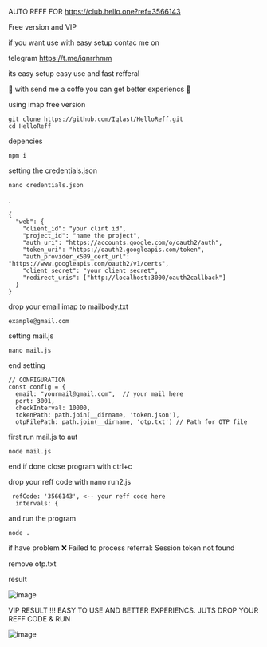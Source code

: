 AUTO REFF FOR https://club.hello.one?ref=3566143


Free version and VIP


if you want use with easy setup contac me on 

telegram https://t.me/iqnrrhmm

its easy setup easy use and fast refferal 

🚀 with send me a coffe you can get better experiencs 🚀



using imap free version 

    git clone https://github.com/Iqlast/HelloReff.git
    cd HelloReff

depencies 

    npm i 

setting the credentials.json 

    nano credentials.json
.

    {
      "web": {
        "client_id": "your clint id",
        "project_id": "name the project",
        "auth_uri": "https://accounts.google.com/o/oauth2/auth",
        "token_uri": "https://oauth2.googleapis.com/token",
        "auth_provider_x509_cert_url": "https://www.googleapis.com/oauth2/v1/certs",
        "client_secret": "your client secret",
        "redirect_uris": ["http://localhost:3000/oauth2callback"]
      }
    }


drop your email imap to mailbody.txt

    example@gmail.com

setting mail.js 

    nano mail.js

end setting

    
    // CONFIGURATION
    const config = {
      email: "yourmail@gmail.com",  // your mail here
      port: 3001,
      checkInterval: 10000,
      tokenPath: path.join(__dirname, 'token.json'),
      otpFilePath: path.join(__dirname, 'otp.txt') // Path for OTP file

first run mail.js to aut

    node mail.js 

end if done close program with ctrl+c

drop your reff code with nano run2.js

     refCode: '3566143', <-- your reff code here
      intervals: {


and run the program 

    node .


if have problem 
❌ Failed to process referral: Session token not found

remove otp.txt

result

![image](https://github.com/user-attachments/assets/184f61b0-2ced-4af8-aa92-c85183778fd9)



VIP RESULT !!!    EASY TO USE  AND BETTER EXPERIENCS. JUTS DROP YOUR REFF CODE & RUN

![image](https://github.com/user-attachments/assets/458e0ece-5f2d-4017-bee9-f5ece519e21c)


